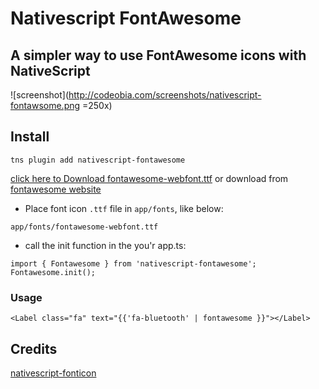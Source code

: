 # Nativescript FontAwesome

## A simpler way to use FontAwesome icons with NativeScript

![screenshot](http://codeobia.com/screenshots/nativescript-fontawsome.png =250x)

## Install

```
tns plugin add nativescript-fontawesome
```

[click here to Download fontawesome-webfont.ttf](https://github.com/moayadnajd/nativescript-fontawesome/blob/master/fonts/fontawesome-webfont.ttf) or download from [fontawesome website](http://fontawesome.io/)

* Place font icon `.ttf` file in `app/fonts`, like below:
  
```
app/fonts/fontawesome-webfont.ttf
```
* call the init function in the you'r  app.ts:
```
import { Fontawesome } from 'nativescript-fontawesome';
Fontawesome.init();

```
### Usage

```
<Label class="fa" text="{{'fa-bluetooth' | fontawesome }}"></Label> 
``` 

## Credits

[nativescript-fonticon](https://github.com/NathanWalker/nativescript-fonticon)